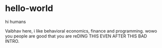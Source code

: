 # hello-world

hi humans 

Vaibhav here, i like behavioral economics, finance and programming. 
wowo you people are good that you are reDING THIS EVEN AFTER THIS BAD INTRO.
